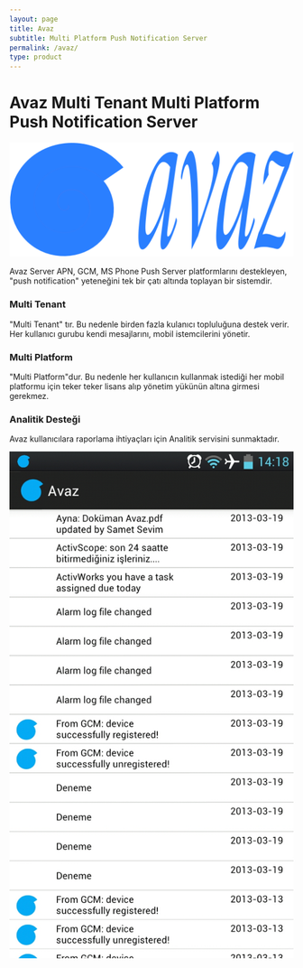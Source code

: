 ```yaml
---
layout: page
title: Avaz
subtitle: Multi Platform Push Notification Server
permalink: /avaz/
type: product
---
```


# Avaz Multi Tenant Multi Platform Push Notification Server

![](/images/avaz-banner.png)

Avaz Server APN, GCM, MS Phone Push Server platformlarını destekleyen, "push notification" yeteneğini tek bir çatı altında toplayan bir sistemdir.

### Multi Tenant

"Multi Tenant" tır. Bu nedenle birden fazla kulanıcı topluluğuna destek verir. Her kullanıcı gurubu kendi mesajlarını, mobil istemcilerini yönetir.

### Multi Platform

"Multi Platform"dur. Bu nedenle her kullanıcın kullanmak istediği her mobil platformu için teker teker lisans alıp yönetim yükünün altına girmesi gerekmez.

### Analitik Desteği

Avaz kullanıcılara raporlama ihtiyaçları için  Analitik servisini sunmaktadır.

![](/images/ava-mobile.jpg)
